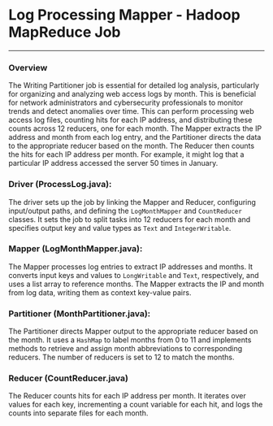 # Log Processing Mapper - Hadoop MapReduce Job
---
### Overview
The Writing Partitioner job is essential for detailed log analysis, particularly for organizing and analyzing web access logs by month. This is beneficial for network administrators and cybersecurity professionals to monitor trends and detect anomalies over time. This can perform processing web access log files, counting hits for each IP address, and distributing these counts across 12 reducers, one for each month. The Mapper extracts the IP address and month from each log entry, and the Partitioner directs the data to the appropriate reducer based on the month. The Reducer then counts the hits for each IP address per month. For example, it might log that a particular IP address accessed the server 50 times in January.

### Driver (ProcessLog.java):
The driver sets up the job by linking the Mapper and Reducer, configuring input/output paths, and defining the `LogMonthMapper` and `CountReducer` classes. It sets the job to split tasks into 12 reducers for each month and specifies output key and value types as `Text` and `IntegerWritable`.

### Mapper (LogMonthMapper.java):
The Mapper processes log entries to extract IP addresses and months. It converts input keys and values to `LongWritable` and `Text`, respectively, and uses a list array to reference months. The Mapper extracts the IP and month from log data, writing them as context key-value pairs.

### Partitioner (MonthPartitioner.java):
The Partitioner directs Mapper output to the appropriate reducer based on the month. It uses a `HashMap` to label months from 0 to 11 and implements methods to retrieve and assign month abbreviations to corresponding reducers. The number of reducers is set to 12 to match the months.

### Reducer (CountReducer.java)
The Reducer counts hits for each IP address per month. It iterates over values for each key, incrementing a count variable for each hit, and logs the counts into separate files for each month.

